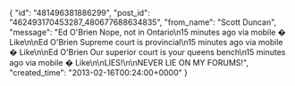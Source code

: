  {
   "id": "481496381886299",
   "post_id": "462493170453287_480677688634835",
   "from_name": "Scott Duncan",
   "message": "Ed O'Brien Nope, not in Ontario\n15 minutes ago via mobile � Like\n\nEd O'Brien Supreme court is provincial\n15 minutes ago via mobile � Like\n\nEd O'Brien Our superior court is your queens bench\n15 minutes ago via mobile � Like\n\nLIES!\n\nNEVER LIE ON MY FORUMS!",
   "created_time": "2013-02-16T00:24:00+0000"
 }
